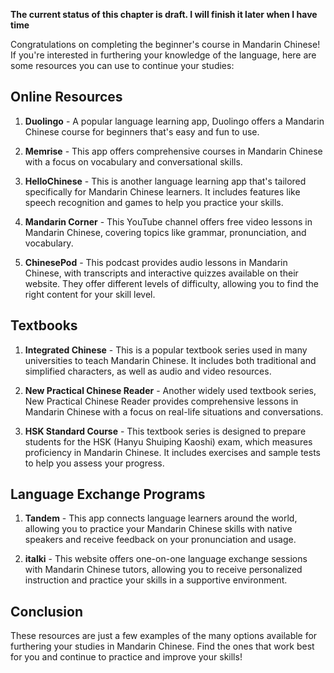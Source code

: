 **The current status of this chapter is draft. I will finish it later when I have time**

Congratulations on completing the beginner's course in Mandarin Chinese! If you're interested in furthering your knowledge of the language, here are some resources you can use to continue your studies:

Online Resources
----------------

1. **Duolingo** - A popular language learning app, Duolingo offers a Mandarin Chinese course for beginners that's easy and fun to use.

2. **Memrise** - This app offers comprehensive courses in Mandarin Chinese with a focus on vocabulary and conversational skills.

3. **HelloChinese** - This is another language learning app that's tailored specifically for Mandarin Chinese learners. It includes features like speech recognition and games to help you practice your skills.

4. **Mandarin Corner** - This YouTube channel offers free video lessons in Mandarin Chinese, covering topics like grammar, pronunciation, and vocabulary.

5. **ChinesePod** - This podcast provides audio lessons in Mandarin Chinese, with transcripts and interactive quizzes available on their website. They offer different levels of difficulty, allowing you to find the right content for your skill level.

Textbooks
---------

1. **Integrated Chinese** - This is a popular textbook series used in many universities to teach Mandarin Chinese. It includes both traditional and simplified characters, as well as audio and video resources.

2. **New Practical Chinese Reader** - Another widely used textbook series, New Practical Chinese Reader provides comprehensive lessons in Mandarin Chinese with a focus on real-life situations and conversations.

3. **HSK Standard Course** - This textbook series is designed to prepare students for the HSK (Hanyu Shuiping Kaoshi) exam, which measures proficiency in Mandarin Chinese. It includes exercises and sample tests to help you assess your progress.

Language Exchange Programs
--------------------------

1. **Tandem** - This app connects language learners around the world, allowing you to practice your Mandarin Chinese skills with native speakers and receive feedback on your pronunciation and usage.

2. **italki** - This website offers one-on-one language exchange sessions with Mandarin Chinese tutors, allowing you to receive personalized instruction and practice your skills in a supportive environment.

Conclusion
----------

These resources are just a few examples of the many options available for furthering your studies in Mandarin Chinese. Find the ones that work best for you and continue to practice and improve your skills!
